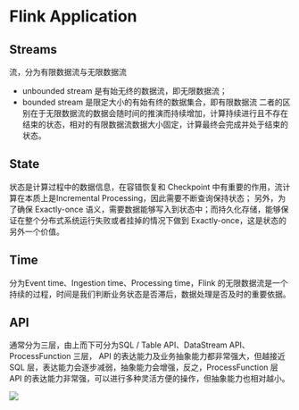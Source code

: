 
# Flink Application

## Streams
流，分为有限数据流与无限数据流
- unbounded stream 是有始无终的数据流，即无限数据流；
- bounded stream 是限定大小的有始有终的数据集合，即有限数据流
二者的区别在于无限数据流的数据会随时间的推演而持续增加，计算持续进行且不存在结束的状态，相对的有限数据流数据大小固定，计算最终会完成并处于结束的状态。
## State
状态是计算过程中的数据信息，在容错恢复和 Checkpoint 中有重要的作用，流计算在本质上是Incremental Processing，因此需要不断查询保持状态；
另外，为了确保 Exactly-once 语义，需要数据能够写入到状态中；而持久化存储，能够保证在整个分布式系统运行失败或者挂掉的情况下做到 Exactly-once，这是状态的另外一个价值。
## Time
分为Event time、Ingestion time、Processing time，Flink 的无限数据流是一个持续的过程，时间是我们判断业务状态是否滞后，数据处理是否及时的重要依据。
## API
通常分为三层，由上而下可分为SQL / Table API、DataStream API、ProcessFunction 三层，
API 的表达能力及业务抽象能力都非常强大，但越接近SQL 层，表达能力会逐步减弱，抽象能力会增强，反之，ProcessFunction 层API 的表达能力非常强，可以进行多种灵活方便的操作，但抽象能力也相对越小。

![](https://ververica.cn/wp-content/uploads/2019/08/01-flink_api.png)
